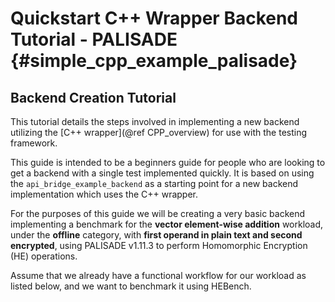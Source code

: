 Quickstart C++ Wrapper Backend Tutorial - PALISADE {#simple_cpp_example_palisade}
========================
## Backend Creation Tutorial
This tutorial details the steps involved in implementing a new backend utilizing the [C++ wrapper](@ref CPP_overview) for use with the testing framework.

This guide is intended to be a beginners guide for people who are looking to get a backend with a single test implemented quickly. It is based on using the `api_bridge_example_backend` as a starting point for a new backend implementation which uses the C++ wrapper.

For the purposes of this guide we will be creating a very basic backend implementing a benchmark for the **vector element-wise addition** workload, under the **offline** category, with **first operand in plain text and second encrypted**, using PALISADE v1.11.3 to perform Homomorphic Encryption (HE) operations.

Assume that we already have a functional workflow for our workload as listed below, and we want to benchmark it using HEBench.
